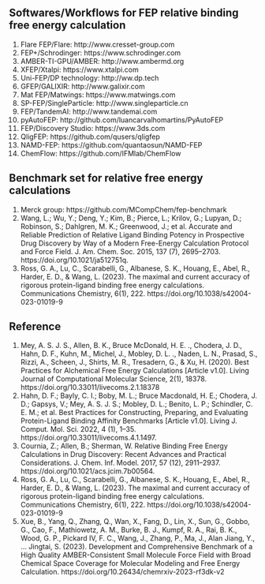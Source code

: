 <h2>Softwares/Workflows for FEP relative binding free energy calculation</h2>
<ol>
   <li>Flare FEP/Flare: http://www.cresset-group.com</li>
   <li>FEP+/Schrodinger: https://www.schrodinger.com</li>
   <li>AMBER-TI-GPU/AMBER: http://www.ambermd.org</li>
   <li>XFEP/Xtalpi: https://www.xtalpi.com</li>
   <li>Uni-FEP/DP technology: http://ww.dp.tech</li>
   <li>GFEP/GALIXIR: http://www.galixir.com</li>
   <li>Mat FEP/Matwings: https://www.matwings.com</li>
   <li>SP-FEP/SingleParticle: http://www.singleparticle.cn</li>
   <li>FEP/TandemAI: http://www.tandemai.com</li>
   <li>pyAutoFEP: http://github.com/luancarvalhomartins/PyAutoFEP</li>
   <li>FEP/Discovery Studio: https://www.3ds.com</li>
   <li>QligFEP: https://github.com/qusers/qligfep</li>
   <li>NAMD-FEP: https://github.com/quantaosun/NAMD-FEP</li>
   <li>ChemFlow: https://github.com/IFMlab/ChemFlow</li>
</ol>

<h2>Benchmark set for relative free energy calculations</h2>
<ol>
   <li>Merck group: https://github.com/MCompChem/fep-benchmark</li>
   <li>Wang, L.; Wu, Y.; Deng, Y.; Kim, B.; Pierce, L.; Krilov, G.; Lupyan, D.; Robinson, S.; Dahlgren, M. K.; Greenwood, J.; et al. Accurate and Reliable Prediction of Relative Ligand Binding Potency in Prospective Drug Discovery by Way of a Modern Free-Energy Calculation Protocol and Force Field. J. Am. Chem. Soc. 2015, 137 (7), 2695–2703. https://doi.org/10.1021/ja512751q.</li>
   <li>Ross, G. A., Lu, C., Scarabelli, G., Albanese, S. K., Houang, E., Abel, R., Harder, E. D., & Wang, L. (2023). The maximal and current accuracy of rigorous protein-ligand binding free energy calculations. Communications Chemistry, 6(1), 222. https://doi.org/10.1038/s42004-023-01019-9</li>
</ol>

<h2>Reference</h2>
<ol>
   <li>Mey, A. S. J. S., Allen, B. K., Bruce McDonald, H. E. ., Chodera, J. D., Hahn, D. F., Kuhn, M., Michel, J., Mobley, D. L. ., Naden, L. N., Prasad, S., Rizzi, A., Scheen, J., Shirts, M. R., Tresadern, G., & Xu, H. (2020). Best Practices for Alchemical Free Energy Calculations [Article v1.0]. Living Journal of Computational Molecular Science, 2(1), 18378. https://doi.org/10.33011/livecoms.2.1.18378 </li>
   <li>Hahn, D. F.; Bayly, C. I.; Boby, M. L.; Bruce Macdonald, H. E.; Chodera, J. D.; Gapsys, V.; Mey, A. S. J. S.; Mobley, D. L.; Benito, L. P.; Schindler, C. E. M.; et al. Best Practices for Constructing, Preparing, and Evaluating Protein-Ligand Binding Affinity Benchmarks [Article v1.0]. Living J. Comput. Mol. Sci. 2022, 4 (1), 1–35. https://doi.org/10.33011/livecoms.4.1.1497.</li>
   <li>Cournia, Z.; Allen, B.; Sherman, W. Relative Binding Free Energy Calculations in Drug Discovery: Recent Advances and Practical Considerations. J. Chem. Inf. Model. 2017, 57 (12), 2911–2937. https://doi.org/10.1021/acs.jcim.7b00564.</li>
   <li>Ross, G. A., Lu, C., Scarabelli, G., Albanese, S. K., Houang, E., Abel, R., Harder, E. D., & Wang, L. (2023). The maximal and current accuracy of rigorous protein-ligand binding free energy calculations. Communications Chemistry, 6(1), 222. https://doi.org/10.1038/s42004-023-01019-9</li>
   <li>Xue, B., Yang, Q., Zhang, Q., Wan, X., Fang, D., Lin, X., Sun, G., Gobbo, G., Cao, F., Mathiowetz, A. M., Burke, B. J., Kumpf, R. A., Rai, B. K., Wood, G. P., Pickard IV, F. C., Wang, J., Zhang, P., Ma, J., Alan Jiang, Y., … Jingtai, S. (2023). Development and Comprehensive Benchmark of a High Quality AMBER-Consistent Small Molecule Force Field with Broad Chemical Space Coverage for Molecular Modeling and Free Energy Calculation. https://doi.org/10.26434/chemrxiv-2023-rf3dk-v2</li>
</ol>
